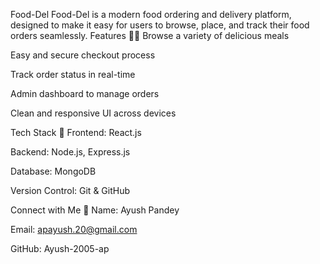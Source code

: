 Food-Del
Food-Del is a modern food ordering and delivery platform, designed to make it easy for users to browse, place, and track their food orders seamlessly.
Features 🍔🍟
Browse a variety of delicious meals

Easy and secure checkout process

Track order status in real-time

Admin dashboard to manage orders

Clean and responsive UI across devices

Tech Stack 🚀
Frontend: React.js

Backend: Node.js, Express.js

Database: MongoDB

Version Control: Git & GitHub

Connect with Me 🌟
Name: Ayush Pandey

Email: apayush.20@gmail.com

GitHub: Ayush-2005-ap

